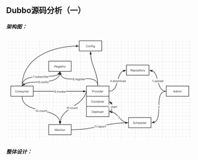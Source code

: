 ## Dubbo源码分析（一）

##### 架构图：

![image-20210402141404732](assets/image-20210402141404732.png)



##### 整体设计：